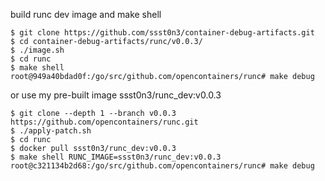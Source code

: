 build runc dev image and make shell

```
$ git clone https://github.com/ssst0n3/container-debug-artifacts.git
$ cd container-debug-artifacts/runc/v0.0.3/
$ ./image.sh
$ cd runc
$ make shell
root@949a40bdad0f:/go/src/github.com/opencontainers/runc# make debug
```

or use my pre-built image ssst0n3/runc_dev:v0.0.3

```
$ git clone --depth 1 --branch v0.0.3 https://github.com/opencontainers/runc.git
$ ./apply-patch.sh
$ cd runc
$ docker pull ssst0n3/runc_dev:v0.0.3
$ make shell RUNC_IMAGE=ssst0n3/runc_dev:v0.0.3
root@c321134b2d68:/go/src/github.com/opencontainers/runc# make debug
```
